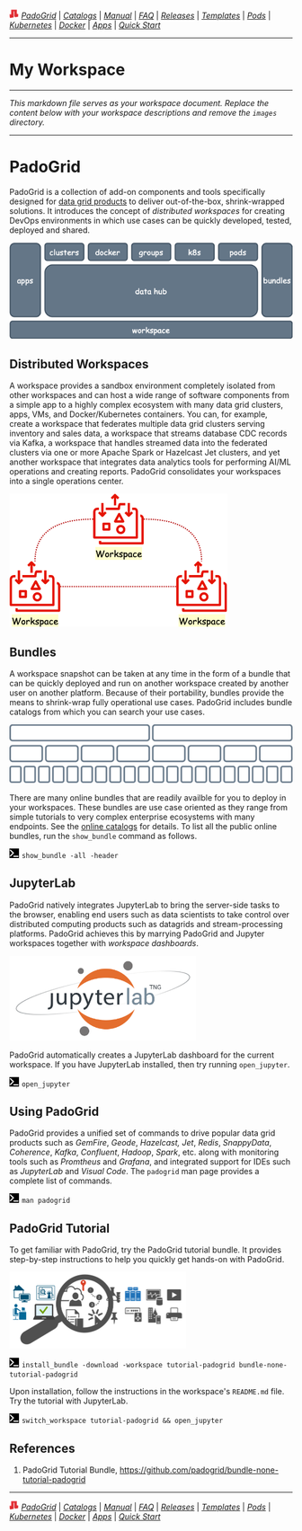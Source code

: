 ![PadoGrid](https://github.com/padogrid/padogrid/raw/develop/images/padogrid-3d-16x16.png) [*PadoGrid*](https://github.com/padogrid) | [*Catalogs*](https://github.com/padogrid/catalog-bundles/blob/master/all-catalog.md) | [*Manual*](https://github.com/padogrid/padogrid/wiki) | [*FAQ*](https://github.com/padogrid/padogrid/wiki/faq) | [*Releases*](https://github.com/padogrid/padogrid/releases) | [*Templates*](https://github.com/padogrid/padogrid/wiki/Using-Bundle-Templates) | [*Pods*](https://github.com/padogrid/padogrid/wiki/Understanding-Padogrid-Pods) | [*Kubernetes*](https://github.com/padogrid/padogrid/wiki/Kubernetes) | [*Docker*](https://github.com/padogrid/padogrid/wiki/Docker) | [*Apps*](https://github.com/padogrid/padogrid/wiki/Apps) | [*Quick Start*](https://github.com/padogrid/padogrid/wiki/Quick-Start)

---

# My Workspace

---

*This markdown file serves as your workspace document. Replace the content below with your workspace descriptions and remove the `images` directory.*

---

# PadoGrid

PadoGrid is a collection of add-on components and tools specifically designed for [data grid products](https://github.com/padogrid#data-grid-products) to deliver out-of-the-box, shrink-wrapped solutions. It introduces the concept of *distributed workspaces* for creating DevOps environments in which use cases can be quickly developed, tested, deployed and shared.

[![PadoGrid Stack](images/padogrid-intro-stack.drawio.png)](https://github.com/padogrid/padogrid/wiki)

## Distributed Workspaces

A workspace provides a sandbox environment completely isolated from other workspaces and can host a wide range of software components from a simple app to a highly complex ecosystem with many data grid clusters, apps, VMs, and Docker/Kubernetes containers. You can, for example, create a workspace that federates multiple data grid clusters serving inventory and sales data, a workspace that streams database CDC records via Kafka, a workspace that handles streamed data into the federated clusters via one or more Apache Spark or Hazelcast Jet clusters, and yet another workspace that integrates data analytics tools for performing AI/ML operations and creating reports. PadoGrid consolidates your workspaces into a single operations center.

[![Distributed Workspaces](images/padogrid-intro-workspaces.drawio.png)](https://github.com/padogrid/padogrid/wiki/Workspace-Lifecycle-Management)

## Bundles

A workspace snapshot can be taken at any time in the form of a bundle that can be quickly deployed and run on another workspace created by another user on another platform. Because of their portability, bundles provide the means to shrink-wrap fully operational use cases. PadoGrid includes bundle catalogs from which you can search your use cases.

[![Bundles](images/padogrid-intro-bundles.drawio.png)](https://github.com/padogrid/catalog-bundles/blob/master/all-catalog.md)

There are many online bundles that are readily availble for you to deploy in your workspaces. These bundles are use case oriented as they range from simple tutorials to very complex enterprise ecosystems with many endpoints. See the [online catalogs](https://github.com/padogrid/catalog-bundles/blob/master/all-catalog.md) for details. To list all the public online bundles, run the `show_bundle` command as follows.

![Terminal:](images/terminal.png) `show_bundle -all -header`

## JupyterLab

PadoGrid natively integrates JupyterLab to bring the server-side tasks to the browser, enabling end users such as data scientists to take control over distributed computing products such as datagrids and stream-processing platforms. PadoGrid achieves this by marrying PadoGrid and Jupyter workspaces together with *workspace dashboards*.

[![JupyterLab](images/padogrid-intro-jupyterlab.drawio.png)](https://jupyter.org/)

PadoGrid automatically creates a JupyterLab dashboard for the current workspace. If you have JupyterLab installed, then try running `open_jupyter`.

![Terminal:](images/terminal.png) `open_jupyter`

## Using PadoGrid

PadoGrid provides a unified set of commands to drive popular data grid products such as *GemFire*, *Geode*, *Hazelcast, Jet*, *Redis*, *SnappyData*, *Coherence*, *Kafka*, *Confluent*, *Hadoop*, *Spark*, etc. along with monitoring tools such as *Promtheus* and *Grafana*, and integrated support for IDEs such as *JupyterLab* and *Visual Code*. The `padogrid` man page provides a complete list of commands.

![Terminal:](images/terminal.png) `man padogrid`

## PadoGrid Tutorial

To get familiar with PadoGrid, try the PadoGrid tutorial bundle. It provides step-by-step instructions to help you quickly get hands-on with PadoGrid.

[![PadoGrid Tutorial](images/padogrid-intro-tutorial.drawio.png)](https://github.com/padogrid/bundle-none-tutorial-padogrid)

![Terminal:](images/terminal.png) `install_bundle -download -workspace tutorial-padogrid bundle-none-tutorial-padogrid`

Upon installation, follow the instructions in the workspace's `README.md` file. Try the tutorial with JupyterLab.

![Terminal:](images/terminal.png) `switch_workspace tutorial-padogrid && open_jupyter`

## References

1. PadoGrid Tutorial Bundle, https://github.com/padogrid/bundle-none-tutorial-padogrid

---

![PadoGrid](https://github.com/padogrid/padogrid/raw/develop/images/padogrid-3d-16x16.png) [*PadoGrid*](https://github.com/padogrid) | [*Catalogs*](https://github.com/padogrid/catalog-bundles/blob/master/all-catalog.md) | [*Manual*](https://github.com/padogrid/padogrid/wiki) | [*FAQ*](https://github.com/padogrid/padogrid/wiki/faq) | [*Releases*](https://github.com/padogrid/padogrid/releases) | [*Templates*](https://github.com/padogrid/padogrid/wiki/Using-Bundle-Templates) | [*Pods*](https://github.com/padogrid/padogrid/wiki/Understanding-Padogrid-Pods) | [*Kubernetes*](https://github.com/padogrid/padogrid/wiki/Kubernetes) | [*Docker*](https://github.com/padogrid/padogrid/wiki/Docker) | [*Apps*](https://github.com/padogrid/padogrid/wiki/Apps) | [*Quick Start*](https://github.com/padogrid/padogrid/wiki/Quick-Start)
